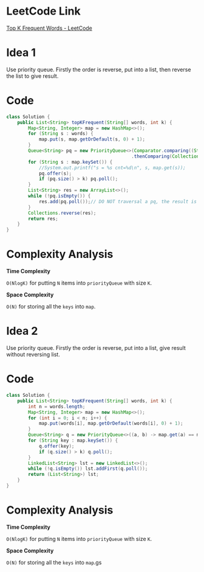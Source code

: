 # LeetCode Link

[Top K Frequent Words - LeetCode](https://leetcode.com/problems/top-k-frequent-words/)

# Idea 1

Use priority queue. Firstly the order is reverse, put into a list, then reverse the list to give result.

# Code

```java
class Solution {
    public List<String> topKFrequent(String[] words, int k) {
        Map<String, Integer> map = new HashMap<>();
        for (String s : words) {
            map.put(s, map.getOrDefault(s, 0) + 1);
        }
        Queue<String> pq = new PriorityQueue<>(Comparator.comparing((String s) -> map.get(s))
                                              .thenComparing(Collections.reverseOrder(String::compareTo)));
        for (String s : map.keySet()) {
            //System.out.printf("s = %s cnt=%d\n", s, map.get(s));
            pq.offer(s);
            if (pq.size() > k) pq.poll();
        }
        List<String> res = new ArrayList<>();
        while (!pq.isEmpty()) {
            res.add(pq.poll());// DO NOT traversal a pq, the result is not what you expect.
        }
        Collections.reverse(res);
        return res;
    }
}
```

# Complexity Analysis

**Time Complexity**

`O(NlogK)` for putting `N` items into `priorityQueue` with size `K`.

**Space Complexity**

`O(N)` for storing all the `keys` into `map`.

# Idea 2

Use priority queue. Firstly the order is reverse, put into a list, give result without reversing list.

# Code

```java
class Solution {
    public List<String> topKFrequent(String[] words, int k) {
        int n = words.length;
        Map<String, Integer> map = new HashMap<>();
        for (int i = 0; i < n; i++) {
            map.put(words[i], map.getOrDefault(words[i], 0) + 1);
        }
        Queue<String> q = new PriorityQueue<>((a, b) -> map.get(a) == map.get(b) ? b.compareTo(a) : map.get(a).compareTo(map.get(b)));
        for (String key : map.keySet()) {
            q.offer(key);
            if (q.size() > k) q.poll();
        }
        LinkedList<String> lst = new LinkedList<>();
        while (!q.isEmpty()) lst.addFirst(q.poll());
        return (List<String>) lst;
    }
}
```

# Complexity Analysis

**Time Complexity**

`O(NlogK)` for putting `N` items into `priorityQueue` with size `K`.

**Space Complexity**

`O(N)` for storing all the `keys` into `map`.gs
